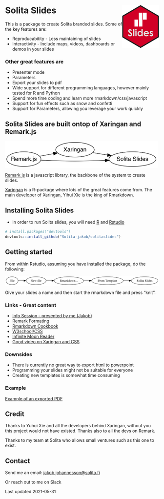 
# Solita Slides <img src="man/figures/Solita-hex.png" align="right" width="120"/>

This is a package to create Solita branded slides. Some of the key
features are:

-   Reproducabitity - Less maintaining of slides
-   Interactivity - Include maps, videos, dashboards or demos in your
    slides

### Other great features are

-   Presenter mode
-   Parameters
-   Export your slides to pdf
-   Wide support for different programming languages, however mainly
    tested for R and Python
-   Spend more time coding and learn more rmarkdown/css/javascript
-   Support for fun effects such as snow and confetti
-   Support for Parameters, allowing you leverage your work quickly

## Solita Slides are built ontop of Xaringan and Remark.js

<img src="man/figures/digraph.svg" align="center" width="500"/>

[Remark js](https://github.com/gnab/remark) is a javascript library, the
backbone of the system to create slides.

[Xaringan](https://github.com/yihui/xaringan) is a R-package where lots
of the great features come from. The main developer of Xaringan, Yihui
Xie is the king of Rmarkdown.

## Installing Solita Slides

-   In order to run Solita slides, you will need [R]() and [Rstudio]()

``` r
# install.packages("devtools")
devtools::install_github("Solita-jakob/solitaslides")
```

## Getting started

From within Rstudio, assuming you have installed the package, do the
following:

<img src="man/figures/started.svg" align="center" width="800"/>

Give your slides a name and then start the rmarkdown file and press
“knit”.

### Links - Great content

-   [Info Session - presented by me
    (Jakob)](https://web.microsoftstream.com/video/d9abfb67-3296-4d77-b680-1d19ac941403)
-   [Remark Formating](https://github.com/gnab/remark/wiki/Formatting)
-   [Rmarkdown
    Cookbook](https://bookdown.org/yihui/rmarkdown-cookbook/html-css.html)
-   [W3school/CSS](https://www.w3schools.com/cssref)
-   [Infinite Moon
    Reader](https://yihui.org/en/2019/02/ultimate-inf-mr/)
-   [Good video on Xaringan and
    CSS](https://www.rstudio.com/resources/rstudioglobal-2021/xaringan-playground-using-xaringan-to-learn-web-development/)

### Downsides

-   There is currently no great way to export html to powerpoint
-   Programming your slides might not be suitable for everyone
-   Creating new templates is somewhat time consuming

### Example

[Example of an exported
PDF](https://www.jakobj.se/fonts-solita/solitaslides.pdf)

## Credit

Thanks to Yuhui Xie and all the developers behind Xaringan, without you
this project would not have existed. Thanks also to all the devs on
Remark.

Thanks to my team at Solita who allows small ventures such as this one
to exist.

## Contact

Send me an email: <jakob.johannesson@solita.fi>

Or reach out to me on Slack

Last updated 2021-05-31
